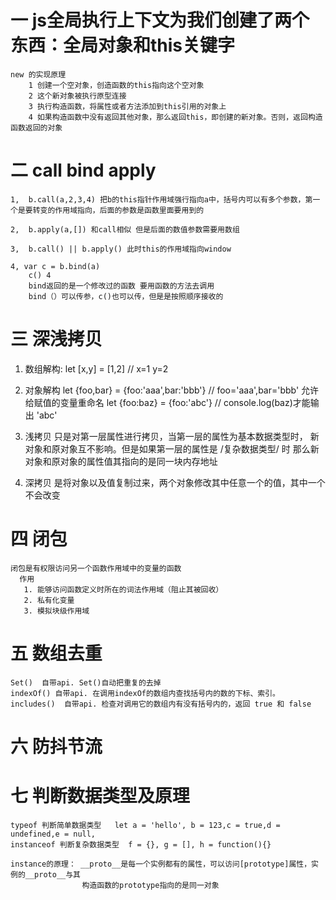 # 一  js全局执行上下文为我们创建了两个东西：全局对象和this关键字
    new 的实现原理
        1 创建一个空对象，创造函数的this指向这个空对象
        2 这个新对象被执行原型连接
        3 执行构造函数，将属性或者方法添加到this引用的对象上
        4 如果构造函数中没有返回其他对象，那么返回this，即创建的新对象。否则，返回构造函数返回的对象

# 二  call  bind  apply  
    1,  b.call(a,2,3,4) 把b的this指针作用域强行指向a中，括号内可以有多个参数，第一个是要转变的作用域指向，后面的参数是函数里面要用到的

    2,  b.apply(a,[]) 和call相似 但是后面的数值参数需要用数组

    3,  b.call() || b.apply() 此时this的作用域指向window

    4, var c = b.bind(a)  
        c() 4
        bind返回的是一个修改过的函数 要用函数的方法去调用
        bind（）可以传参，c()也可以传，但是是按照顺序接收的

# 三  深浅拷贝
   1. 数组解构:
     let [x,y] = [1,2]  // x=1  y=2
   2. 对象解构
     let {foo,bar} = {foo:'aaa',bar:'bbb'}  // foo='aaa',bar='bbb'
     允许给赋值的变量重命名
     let {foo:baz} = {foo:'abc'}  // console.log(baz)才能输出 'abc'

   3. 浅拷贝
        只是对第一层属性进行拷贝，当第一层的属性为基本数据类型时，
        新对象和原对象互不影响。但是如果第一层的属性是 /复杂数据类型/ 时
        那么新对象和原对象的属性值其指向的是同一块内存地址
   4. 深拷贝
        是将对象以及值复制过来，两个对象修改其中任意一个的值，其中一个不会改变

# 四  闭包
    闭包是有权限访问另一个函数作用域中的变量的函数 
      作用
       1. 能够访问函数定义时所在的词法作用域（阻止其被回收）
       2. 私有化变量
       3. 模拟块级作用域
       
# 五  数组去重
    Set()  自带api. Set()自动把重复的去掉
    indexOf() 自带api. 在调用indexOf的数组内查找括号内的数的下标、索引。
    includes()  自带api. 检查对调用它的数组内有没有括号内的，返回 true 和 false

# 六  防抖节流
    

# 七  判断数据类型及原理
    typeof 判断简单数据类型   let a = 'hello', b = 123,c = true,d = undefined,e = null,
    instanceof 判断复杂数据类型  f = {}, g = [], h = function(){}

    instance的原理： __proto__是每一个实例都有的属性，可以访问[prototype]属性，实例的__proto__与其
                    构造函数的prototype指向的是同一对象
